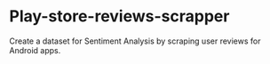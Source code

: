 # Play-store-reviews-scrapper
 Create a dataset for Sentiment Analysis by scraping user reviews for Android apps.
